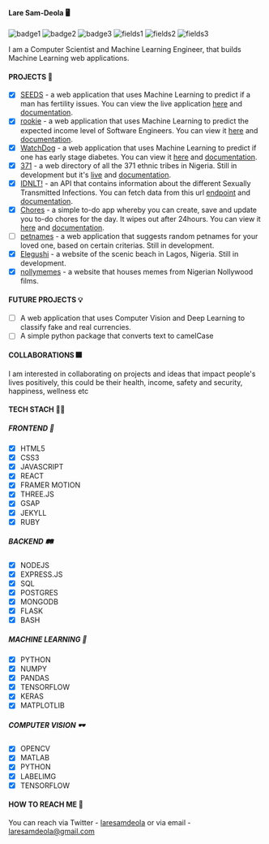 #### Lare Sam-Deola 🖥️
![badge1](https://img.shields.io/badge/python-black) ![badge2](https://img.shields.io/badge/javascript-black) ![badge3](https://img.shields.io/badge/ruby-black) ![fields1](https://img.shields.io/badge/fields-machine%20learning-orange) ![fields2](https://img.shields.io/badge/fields-front--end-orange) ![fields3](https://img.shields.io/badge/fields-computer%20vision-orange)

I am a Computer Scientist and Machine Learning Engineer, that builds Machine Learning web applications.

#### PROJECTS 🤟

- [x] [SEEDS](https://seedswebapp.herokuapp.com/home) - a web application that uses Machine Learning to predict if a man has fertility issues. You can view the live application [here](https://seedswebapp.herokuapp.com/home) and [documentation](https://github.com/laresamdeola/seeds/blob/main/README.md).
- [x] [rookie](https://futuresalary2app.herokuapp.com/) - a web application that uses Machine Learning to predict the expected income level of Software Engineers. You can view it [here](https://futuresalary2app.herokuapp.com/) and [documentation](https://github.com/laresamdeola/rookie/blob/main/README.md).
- [x] [WatchDog](https://diabeteswatchdog.herokuapp.com/home) - a web application that uses Machine Learning to predict if one has early stage diabetes. You can view it [here](https://diabeteswatchdog.herokuapp.com/home) and [documentation](https://github.com/laresamdeola/WatchDog/blob/main/README.md).
- [x] [371](https://the371tribesofnaija.herokuapp.com/home.html) - a web directory of all the 371 ethnic tribes in Nigeria. Still in development but it's [live](https://the371tribesofnaija.herokuapp.com/home.html) and [documentation](https://github.com/laresamdeola/371/blob/main/README.md).
- [x] [IDNLT!](http://idnlt-api2.herokuapp.com/infections) - an API that contains information about the different Sexually Transmitted Infections. You can fetch data from this url [endpoint](http://idnlt-api2.herokuapp.com/infections) and [documentation](https://github.com/laresamdeola/idnlt-api#readme).
- [x] [Chores](https://todocrudflaskapp.herokuapp.com/) - a simple to-do app whereby you can create, save and update you to-do chores for the day. It wipes out after 24hours. You can view it [here](https://todocrudflaskapp.herokuapp.com/) and [documentation]().
- [ ] [petnames]() - a web application that suggests random petnames for your loved one, based on certain criterias. Still in development.
- [x] [Elegushi]() - a website of the scenic beach in Lagos, Nigeria. Still in development.
- [x] [nollymemes](nollymemes.netlify.app) - a website that houses memes from Nigerian Nollywood films.

#### FUTURE PROJECTS 💡

- [ ] A web application that uses Computer Vision and Deep Learning to classify fake and real currencies.
- [ ] A simple python package that converts text to camelCase

#### COLLABORATIONS 🎆

I am interested in collaborating on projects and ideas that impact people's lives positively, this could be their health, income, safety and security, happiness, wellness etc

#### TECH STACH 👨‍💻

##### FRONTEND 🎨
- [x] HTML5
- [x] CSS3
- [x] JAVASCRIPT
- [x] REACT
- [x] FRAMER MOTION
- [x] THREE.JS
- [x] GSAP
- [x] JEKYLL
- [x] RUBY

##### BACKEND 🛤️
- [x] NODEJS
- [x] EXPRESS.JS
- [x] SQL
- [x] POSTGRES
- [x] MONGODB
- [x] FLASK
- [x] BASH

##### MACHINE LEARNING 🤖
- [x] PYTHON
- [x] NUMPY
- [x] PANDAS
- [x] TENSORFLOW
- [x] KERAS
- [x] MATPLOTLIB

##### COMPUTER VISION 🕶️
- [x] OPENCV
- [x] MATLAB
- [x] PYTHON
- [x] LABELIMG
- [x] TENSORFLOW 

#### HOW TO REACH ME 📱

You can reach via Twitter - [laresamdeola]() or via email - laresamdeola@gmail.com
